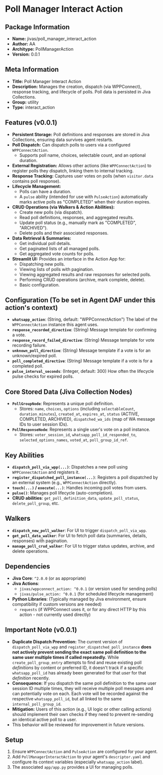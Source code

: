 # Poll Manager Interact Action

## Package Information

- **Name:** jivas/poll_manager_interact_action
- **Author:** AA
- **Architype:** PollManagerAction
- **Version:** 0.0.1

## Meta Information

- **Title:** Poll Manager Interact Action
- **Description:** Manages the creation, dispatch (via WPPConnect), response tracking, and lifecycle of polls. Poll data is persisted in Jiva Collections.
- **Group:** utility
- **Type:** interact_action

## Features (v0.0.1)

- **Persistent Storage:** Poll definitions and responses are stored in Jiva Collections, ensuring data survives agent restarts.
- **Poll Dispatch:** Can dispatch polls to users via a configured `WPPConnectAction`.
  - Supports poll name, choices, selectable count, and an optional duration.
- **External Registration:** Allows other actions (like `WPPConnectAction`) to register polls they dispatch, linking them to internal tracking.
- **Response Tracking:** Captures user votes on polls (when `visitor.data` contains poll response).
- **Lifecycle Management:**
  - Polls can have a duration.
  - A `pulse` ability (intended for use with `PulseAction`) automatically marks active polls as "COMPLETED" when their duration expires.
- **CRUD Operations (via Walkers & Action Abilities):**
  - Create new polls (via dispatch).
  - Read poll definitions, responses, and aggregated results.
  - Update poll status (e.g., manually mark as "COMPLETED", "ARCHIVED").
  - Delete polls and their associated responses.
- **Data Retrieval & Summaries:**
  - Get individual poll details.
  - Get paginated lists of all managed polls.
  - Get aggregated vote counts for polls.
- **Streamlit UI:** Provides an interface in the Action App for:
  - Dispatching new polls.
  - Viewing lists of polls with pagination.
  - Viewing aggregated results and raw responses for selected polls.
  - Performing CRUD operations (archive, mark complete, delete).
  - Basic configuration.

## Configuration (To be set in Agent DAF under this action's context)

- **`whatsapp_action`**: (String, default: "WPPConnectAction") The label of the `WPPConnectAction` instance this agent uses.
- **`response_recorded_directive`**: (String) Message template for confirming a vote.
- **`response_record_failed_directive`**: (String) Message template for vote recording failure.
- **`unknown_poll_directive`**: (String) Message template if a vote is for an unknown/expired poll.
- **`poll_completed_directive`**: (String) Message template if a vote is for a completed poll.
- **`pulse_interval_seconds`**: (Integer, default: 300) How often the lifecycle pulse checks for expired polls.

## Core Stored Data (Jiva Collection Nodes)

- **`PollGroupNode`**: Represents a unique poll definition.
  - Stores: `name`, `choices`, `options` (including `selectableCount`, `duration_minutes`), `created_at`, `expires_at`, `status` (ACTIVE, COMPLETED, ARCHIVED), `dispatched_wa_ids` (map of WA message IDs to user session IDs).
- **`PollResponseNode`**: Represents a single user's vote on a poll instance.
  - Stores: `voter_session_id`, `whatsapp_poll_id_responded_to`, `selected_options_names`, `voted_at`, `poll_group_id_ref`.

## Key Abilities

- **`dispatch_poll_via_wpp(...)`**: Dispatches a new poll using `WPPConnectAction` and registers it.
- **`register_dispatched_poll_instance(...)`**: Registers a poll dispatched by an external system (e.g., `WPPConnectAction` directly).
- **`touch(...)` / `execute(...)`**: Handles incoming poll votes from users.
- **`pulse()`**: Manages poll lifecycle (auto-completion).
- **CRUD abilities**: `get_poll_definition_data`, `update_poll_status`, `delete_poll_group`, etc.

## Walkers

- **`dispatch_new_poll_walker`**: For UI to trigger `dispatch_poll_via_wpp`.
- **`get_poll_data_walker`**: For UI to fetch poll data (summaries, details, responses) with pagination.
- **`manage_poll_crud_walker`**: For UI to trigger status updates, archive, and delete operations.

## Dependencies

- **Jiva Core**: `^2.0.0` (or as appropriate)
- **Jiva Actions**:
  - `jivas/wppconnect_action: ^0.0.1` (or version used for sending polls)
  - `jivas/pulse_action: ^0.0.1` (for scheduled lifecycle management)
- **Python Libraries**: (Typically managed by Jiva environment, ensure compatibility if custom versions are needed)
  - `requests` (if WPPConnect uses it, or for any direct HTTP by this action - not currently used directly)

## Important Note (v0.0.1)

- **Duplicate Dispatch Prevention:** The current version of `dispatch_poll_via_wpp` and `register_dispatched_poll_instance` **does not actively prevent sending the exact same poll definition to the same user multiple times if called repeatedly.** While `create_poll_group_entry` attempts to find and reuse existing poll *definitions* by content or preferred ID, it doesn't track if a specific `whatsapp_poll_id` has already been generated for that *user* for that *definition* recently.
- **Consequence:** If you dispatch the same poll definition to the same user session ID multiple times, they will receive multiple poll messages and can potentially vote on each. Each vote will be recorded against the respective `whatsapp_poll_id`, but all linked to the same `internal_poll_group_id`.
- **Mitigation:** Users of this action (e.g., UI logic or other calling actions) should implement their own checks if they need to prevent re-sending an identical active poll to a user.
- This behavior will be reviewed for improvement in future versions.

## Setup

1.  Ensure `WPPConnectAction` and `PulseAction` are configured for your agent.
2.  Add `PollManagerInteractAction` to your agent's `descriptor.yaml` and configure its context variables (especially `whatsapp_action` label).
3.  The associated `app/app.py` provides a UI for managing polls.